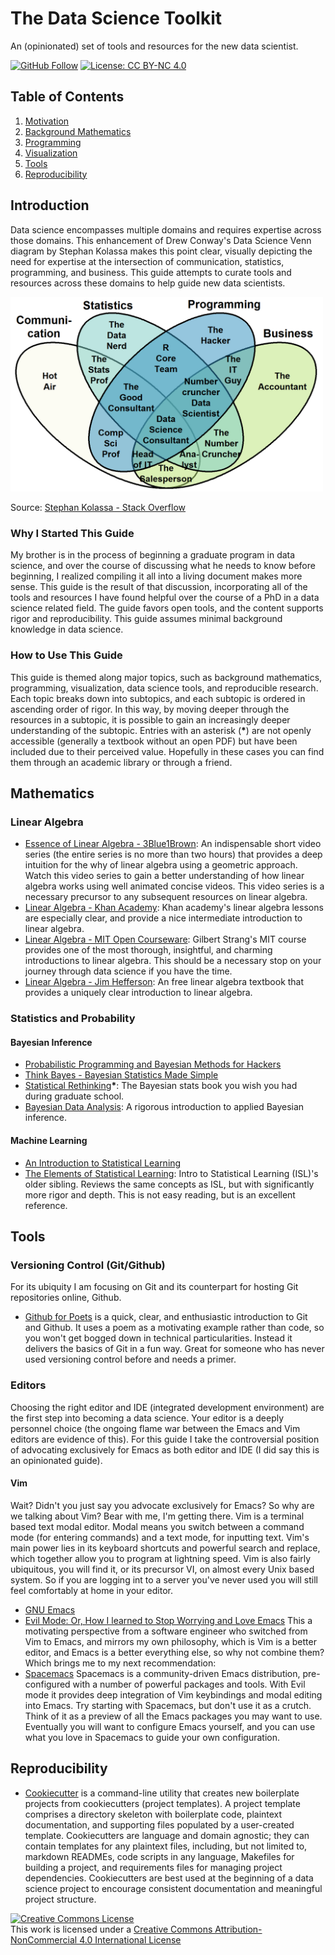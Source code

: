 # The Data Science Toolkit
An (opinionated) set of tools and resources for the new data scientist. 

[![GitHub Follow](https://img.shields.io/github/followers/pete-lawson)](https://github.com/pete-lawson)
[![License: CC BY-NC 4.0](https://img.shields.io/badge/License-CC%20BY--NC%204.0-lightgrey.svg)](https://creativecommons.org/licenses/by-nc/4.0/)
## Table of Contents

1. [Motivation](#intro)
2. [Background Mathematics](#math)
4. [Programming](#programming)
5. [Visualization](#visualization)
6. [Tools](#tools)
7. [Reproducibility](#repro)


<a name="intro"/>

## Introduction
Data science encompasses multiple domains and requires expertise across those
domains. This enhancement of Drew Conway's Data Science Venn diagram by Stephan
Kolassa makes this point clear, visually depicting the need for expertise at the
intersection of communication, statistics, programming, and business. This guide
attempts to curate tools and resources across these domains to help guide new
data scientists.

<img src="https://github.com/pete-lawson/data-science-toolkit/blob/master/figures/data_scientist_venn_diagram.png" alt="Data Science Venn Diagram" width="500">

Source: [Stephan Kolassa - Stack Overflow](https://datascience.stackexchange.com/questions/2403/data-science-without-knowledge-of-a-specific-topic-is-it-worth-pursuing-as-a-ca)

### Why I Started This Guide
My brother is in the process of beginning a graduate program in data science,
and over the course of discussing what he needs to know before beginning, I
realized compiling it all into a living document makes more sense. This guide is
the result of that discussion, incorporating all of the tools and resources I
have found helpful over the course of a PhD in a data science related field. The
guide favors open tools, and the content supports rigor and reproducibility. This guide assumes minimal background knowledge in data science.

### How to Use This Guide
This guide is themed along major topics, such as background mathematics, programming, visualization, data science tools, and reproducible research. Each topic breaks down into subtopics, and each subtopic is ordered in ascending order of rigor. In this way, by moving deeper through the resources in a subtopic, it is possible to gain an increasingly deeper understanding of the subtopic. Entries with an asterisk (**&ast;**) are not openly accessible (generally a textbook without an open PDF) but have been included due to their perceived value. Hopefully in these cases you can find them through an academic library or through a friend. 

<a name="math"/>

## Mathematics

### Linear Algebra
* [Essence of Linear Algebra - 3Blue1Brown](https://www.youtube.com/playlist?list=PLZHQObOWTQDPD3MizzM2xVFitgF8hE_ab): An indispensable short video series (the entire series is no more than two hours) that provides a deep intuition for the why of linear algebra using a geometric approach. Watch this video series to gain a better understanding of how linear algebra works using well animated concise videos. This video series is a necessary precursor to any subsequent resources on linear algebra.
* [Linear Algebra - Khan Academy](https://www.khanacademy.org/math/linear-algebra): Khan academy's linear algebra lessons are especially clear, and provide a nice intermediate introduction to linear algebra.
* [Linear Algebra - MIT Open Courseware](https://ocw.mit.edu/courses/mathematics/18-06-linear-algebra-spring-2010/): Gilbert Strang's MIT course provides one of the most thorough, insightful, and charming introductions to linear algebra. This should be a necessary stop on your journey through data science if you have the time.
* [Linear Algebra - Jim Hefferson](http://joshua.smcvt.edu/linearalgebra/): An free linear algebra textbook that provides a uniquely clear introduction to linear algebra. 


### Statistics and Probability
#### Bayesian Inference
* [Probabilistic Programming and Bayesian Methods for Hackers](https://camdavidsonpilon.github.io/Probabilistic-Programming-and-Bayesian-Methods-for-Hackers/)
* [Think Bayes - Bayesian Statistics Made Simple](https://greenteapress.com/wp/think-bayes/) 
* [Statistical Rethinking](https://xcelab.net/rm/statistical-rethinking/)**&ast;**: The Bayesian stats book you wish you had during graduate school.
* [Bayesian Data Analysis](http://www.stat.columbia.edu/~gelman/book/): A rigorous introduction to applied Bayesian inference.
#### Machine Learning
* [An Introduction to Statistical Learning](http://faculty.marshall.usc.edu/gareth-james/ISL/)
* [The Elements of Statistical Learning](https://web.stanford.edu/~hastie/ElemStatLearn/): Intro to Statistical Learning (ISL)'s older sibling. Reviews the same concepts as ISL, but with significantly more rigor and depth. This is not easy reading, but is an excellent reference.
<a name="tools"/>


## Tools

### Versioning Control (Git/Github)

For its ubiquity I am focusing on Git and its counterpart for hosting Git repositories online, Github.  

* [Github for Poets](https://www.youtube.com/playlist?list=PLRqwX-V7Uu6ZF9C0YMKuns9sLDzK6zoiV) is a quick, clear, and enthusiastic introduction to Git and Github. It uses a poem as a motivating example rather than code, so you won't get bogged down in technical particularities. Instead it delivers the basics of Git in a fun way. Great for someone who has never used versioning control before and needs a primer.


### Editors
Choosing the right editor and IDE (integrated development environment) are the first step into becoming a data science. Your editor is a deeply personnel choice (the ongoing flame war between the Emacs and Vim editors are evidence of this). For this guide I take the controversial position of advocating exclusively for Emacs as both editor and IDE (I did say this is an opinionated guide).

#### Vim
Wait? Didn't you just say you advocate exclusively for Emacs? So why are we talking about Vim? Bear with me, I'm getting there. Vim is a terminal based text modal editor. Modal means you switch between a command mode (for entering commands) and a text mode, for inputting text. Vim's main power lies in its keyboard shortcuts and powerful search and replace, which together allow you to program at lightning speed. Vim is also fairly ubiquitous, you will find it, or its precursor VI, on almost every Unix based system. So if you are logging int to a server you've never used you will still feel comfortably at home in your editor.

* [GNU Emacs](https://www.gnu.org/software/emacs/)
* [Evil Mode: Or, How I learned to Stop Worrying and Love Emacs](https://www.youtube.com/watch?v=JWD1Fpdd4Pc) This a motivating perspective from a software engineer who switched from Vim to Emacs, and mirrors my own philosophy, which is Vim is a better editor, and Emacs is a better everything else, so why not combine them? Which brings me to my next recommendation:
* [Spacemacs](https://www.spacemacs.org/) Spacemacs is a community-driven Emacs distribution, pre-configured with a number of powerful packages and tools. With Evil mode it provides deep integration of Vim keybindings and modal editing into Emacs. Try starting with Spacemacs, but don't use it as a crutch. Think of it as a preview of all the Emacs packages you may want to use. Eventually you will want to configure Emacs yourself, and you can use what you love in Spacemacs to guide your own configuration.
<a name="repro"/>

## Reproducibility

* [Cookiecutter](https://github.com/cookiecutter/cookiecutter) is a command-line utility that creates new boilerplate projects from cookiecutters (project templates). A project template comprises a directory skeleton with boilerplate code, plaintext documentation, and supporting files populated by a user-created template. Cookiecutters are language and domain agnostic; they can contain templates for any plaintext files, including, but not limited to, markdown READMEs, code scripts in any language, Makefiles for building a project, and requirements files for managing project dependencies. Cookiecutters are best used at the beginning of a data science project to encourage consistent documentation and meaningful project structure.

<a rel="license" href="http://creativecommons.org/licenses/by-nc/4.0/"><img alt="Creative Commons License" style="border-width:0" src="https://i.creativecommons.org/l/by-nc/4.0/88x31.png" /></a><br />This work is licensed under a <a rel="license" href="http://creativecommons.org/licenses/by-nc/4.0/">Creative Commons Attribution-NonCommercial 4.0 International License</a>
